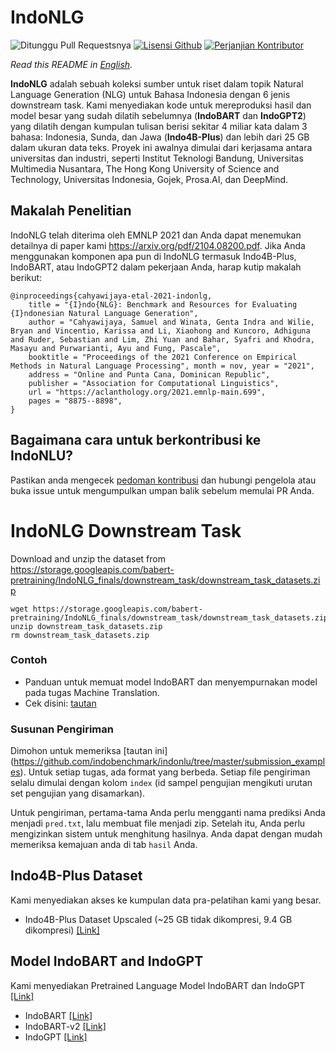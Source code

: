 # IndoNLG 
![Ditunggu Pull Requestsnya](https://img.shields.io/badge/PRs-welcome-brightgreen.svg?style=flat) [![Lisensi Github](https://img.shields.io/badge/license-MIT-blue.svg)](https://github.com/indobenchmark/indonlu/blob/master/LICENSE) [![Perjanjian Kontributor](https://img.shields.io/badge/Contributor%20Covenant-v2.0%20adopted-ff69b4.svg)](CODE_OF_CONDUCT.md)

*Read this README in [English](README.md).*

<b>IndoNLG</b> adalah sebuah koleksi sumber untuk riset dalam topik Natural Language Generation (NLG) untuk Bahasa Indonesia dengan 6 jenis downstream task. Kami menyediakan kode untuk mereproduksi hasil dan model besar yang sudah dilatih sebelumnya (<b>IndoBART</b> dan <b>IndoGPT2</b>) yang dilatih dengan kumpulan tulisan berisi sekitar 4 miliar kata dalam 3 bahasa: Indonesia, Sunda, dan Jawa (<b>Indo4B-Plus</b>) dan lebih dari 25 GB dalam ukuran data teks. Proyek ini awalnya dimulai dari kerjasama antara universitas dan industri, seperti Institut Teknologi Bandung, Universitas Multimedia Nusantara, The Hong Kong University of Science and Technology, Universitas Indonesia, Gojek, Prosa.AI, dan DeepMind.

## Makalah Penelitian
IndoNLG telah diterima oleh EMNLP 2021 dan Anda dapat menemukan detailnya di paper kami https://arxiv.org/pdf/2104.08200.pdf.
Jika Anda menggunakan komponen apa pun di IndoNLG termasuk Indo4B-Plus, IndoBART, atau IndoGPT2 dalam pekerjaan Anda, harap kutip makalah berikut:

```
@inproceedings{cahyawijaya-etal-2021-indonlg,
    title = "{I}ndo{NLG}: Benchmark and Resources for Evaluating {I}ndonesian Natural Language Generation",
    author = "Cahyawijaya, Samuel and Winata, Genta Indra and Wilie, Bryan and Vincentio, Karissa and Li, Xiaohong and Kuncoro, Adhiguna and Ruder, Sebastian and Lim, Zhi Yuan and Bahar, Syafri and Khodra, Masayu and Purwarianti, Ayu and Fung, Pascale",
    booktitle = "Proceedings of the 2021 Conference on Empirical Methods in Natural Language Processing", month = nov, year = "2021",
    address = "Online and Punta Cana, Dominican Republic",
    publisher = "Association for Computational Linguistics",
    url = "https://aclanthology.org/2021.emnlp-main.699",
    pages = "8875--8898",
}
```

## Bagaimana cara untuk berkontribusi ke IndoNLU?
Pastikan anda mengecek [pedoman kontribusi](https://github.com/indobenchmark/indonlg/blob/master/CONTRIBUTING.md) dan hubungi pengelola atau buka issue untuk mengumpulkan umpan balik sebelum memulai PR Anda.

# IndoNLG Downstream Task
Download and unzip the dataset from https://storage.googleapis.com/babert-pretraining/IndoNLG_finals/downstream_task/downstream_task_datasets.zip

```
wget https://storage.googleapis.com/babert-pretraining/IndoNLG_finals/downstream_task/downstream_task_datasets.zip
unzip downstream_task_datasets.zip
rm downstream_task_datasets.zip
```

### Contoh
- Panduan untuk memuat model IndoBART dan menyempurnakan model pada tugas Machine Translation.
- Cek disini: [tautan](https://github.com/indobenchmark/indonlg/tree/master/examples)

### Susunan Pengiriman
Dimohon untuk memeriksa [tautan ini] (https://github.com/indobenchmark/indonlu/tree/master/submission_examples). Untuk setiap tugas, ada format yang berbeda. Setiap file pengiriman selalu dimulai dengan kolom `index` (id sampel pengujian mengikuti urutan set pengujian yang disamarkan).

Untuk pengiriman, pertama-tama Anda perlu mengganti nama prediksi Anda menjadi `pred.txt`, lalu membuat file menjadi zip. Setelah itu, Anda perlu mengizinkan sistem untuk menghitung hasilnya. Anda dapat dengan mudah memeriksa kemajuan anda di tab `hasil` Anda.

## Indo4B-Plus Dataset
Kami menyediakan akses ke kumpulan data pra-pelatihan kami yang besar.
- Indo4B-Plus Dataset Upscaled (~25 GB tidak dikompresi, 9.4 GB dikompresi) [[Link]](https://storage.googleapis.com/babert-pretraining/IndoNLG_finals/IndoNLG_ALL_new_dataset_preprocessed_uncased.txt.zip)

## Model IndoBART and IndoGPT
Kami menyediakan Pretrained Language Model IndoBART dan IndoGPT  [[Link]](https://huggingface.co/indobenchmark)
- IndoBART [[Link]](https://huggingface.co/indobenchmark/indobart)
- IndoBART-v2 [[Link]](https://huggingface.co/indobenchmark/indobart-v2)
- IndoGPT [[Link]](https://huggingface.co/indobenchmark/indogpt)

